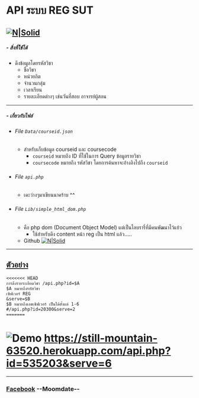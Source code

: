 # API ระบบ REG SUT

[![N|Solid](https://www.picz.in.th/images/2017/09/28/532742-128.png)](dsd)
------
##### - สิ่งที่ใช้ได้
  - ดึงข้อมูลโดยรหัสวิชา
    - ชื่อวิชา
    - หน่วยกิต
    - จำนวนกลุ่ม
    - เวลาเรียน
    - รายละเอียดต่างๆ เช่นวันที่สอบ อาจารย์ผู้สอน
------
##### - เกี่ยวกับไฟล์
- ###### File  ``Data/courseid.json``
    - สำหรับเก็บข้อมูล courseid และ coursecode
        - `courseid` หมายถึง ID ที่ใช้ในการ Query ข้อมูลรายวิชา
        - `coursecode` หมายถึง รหัสวิชา โดยการค้นหาจะอ้างอิงไปถึง `courseid`
- ###### File ``api.php``
    - เดะว่างๆมาเขียนนาคร้าบ ^^
- ###### File ``Lib/simple_html_dom.php``    
    - คือ php dom (Document Object Model) แต่เป็นไลบรารี่ที่มีคนพัฒนาไว้แย้ว
        - ใช้สำหรับดึง content หน้า reg เป็น html แล้ว.....
    - Github [![N|Solid](https://github.com/favicon.ico)](https://github.com/sunra/php-simple-html-dom-parser)
------

## [ตัวอย่าง](https://still-mountain-63520.herokuapp.com/api.php?id=110206)
``` 
<<<<<<< HEAD
การดึงรายระเอียดวิชา /api.php?id=$A
$A หมายถึงรหัสวิชา
เซิฟเวอร์ REG
&serve=$B
$B หมายถึงเลขเซิฟเวอร์ เป็นได้ตั้งแต่ 1-6
#/api.php?id=20300&serve=2
=======

```
# ![Demo](https://www.picz.in.th/images/2017/09/28/Capture16a1472e21233147.png)  https://still-mountain-63520.herokuapp.com/api.php?id=535203&serve=6
***
### [Facebook](https://fb.com/moomdate) --Moomdate--